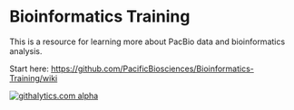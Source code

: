 Bioinformatics Training
=======================

This is a resource for learning more about PacBio data and bioinformatics analysis. 

Start here: https://github.com/PacificBiosciences/Bioinformatics-Training/wiki

[![githalytics.com alpha](https://cruel-carlota.pagodabox.com/5f1b648f902ce065dba31f4dd69e79f3 "githalytics.com")](http://githalytics.com/PacificBiosciences/Bioinformatics-Training)
